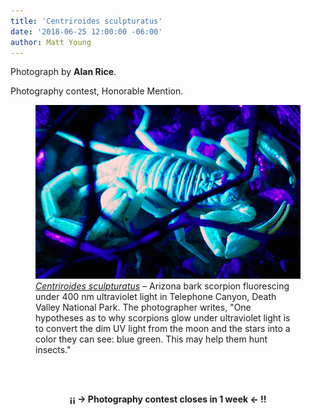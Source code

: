 ```yaml
---
title: 'Centriroides sculpturatus'
date: '2018-06-25 12:00:00 -06:00'
author: Matt Young
---
```

Photograph by **Alan Rice**.

Photography contest, Honorable Mention.
<figure>
<img src="/uploads/2018/Rice.Centriroides_sculpturatus.jpg" alt="Scorpion"/>
<figcaption>
<a href="http://en.wikipedia.org/wiki/Arizona_bark_scorpion"><i>Centriroides sculpturatus</i></a> &ndash; Arizona bark scorpion fluorescing under 400 nm ultraviolet light in Telephone Canyon, Death Valley National Park. The photographer writes, "One hypotheses as to <a hef="
http://blogs.discovermagazine.com/notrocketscience/2011/12/23/why-do-scorpions-glow-in-the-dark-and-could-their-whole-bodies-be-one-big-eye/#.U6PJ0JRdW70">why scorpions glow under ultraviolet light</a> is to convert the dim UV light from the moon and the stars into a color they can see: blue green. This may help them hunt insects."
</figcaption>
</figure><br/><br/>
<p style="text-align:center"><b>&iexcl;&iexcl; &rarr; Photography contest closes in 1 week &larr; !!</b></p>
